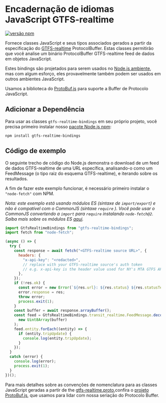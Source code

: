 # Encadernação de idiomas JavaScript GTFS-realtime 

[![versão npm](https://badge.fury.io/js/gtfs-realtime-bindings.svg)](http://badge.fury.io/js/gtfs-realtime-bindings)

Fornece classes JavaScript e seus tipos associados gerados a partir da especificação do [GTFS-realtime](https://github.com/google/transit/tree/master/gtfs-realtime) ProtocolBuffer. Estas classes permitirão que você analise um binário ProtocolBuffer GTFS-realtime feed de dados em objetos JavaScript.

Estes bindings são projetados para serem usados no [Node.js ambiente](http://nodejs.org/), mas com algum esforço, eles provavelmente também podem ser usados em outros ambientes JavaScript.

Usamos a biblioteca do [ProtoBuf.js](https://github.com/dcodeIO/ProtoBuf.js) para suporte a Buffer de Protocolo JavaScript.

## Adicionar a Dependência

Para usar as classes `gtfs-realtime-bindings` em seu próprio projeto, você precisa primeiro instalar nosso [pacote Node.js npm](https://www.npmjs.com/package/gtfs-realtime-bindings):

    npm install gtfs-realtime-bindings

## Código de exemplo

O seguinte trecho de código do Node.js demonstra o download de um feed de dados GTFS-realtime de uma URL específica, analisando-o como um FeedMessage (o tipo raiz do esquema GTFS-realtime), e iterando sobre os resultados.

A fim de fazer este exemplo funcionar, é necessário primeiro instalar o `"node-fetch"` com NPM.

_Nota: este exemplo está usando módulos ES (sintaxe de `import/export`) e não é compatível com o CommonJS (sintaxe `require` ). Você pode usar o CommonJS convertendo a `import` para `require` instalando `node-fetch@2`. Saiba mais sobre os módulos ES [aqui](https://nodejs.org/api/esm.html)._

```javascript
import GtfsRealtimeBindings from "gtfs-realtime-bindings";
import fetch from "node-fetch";

(async () => {
  try {
    const response = await fetch("<GTFS-realtime source URL>", {
      headers: {
        "x-api-key": "<redacted>",
        // replace with your GTFS-realtime source's auth token
        // e.g. x-api-key is the header value used for NY's MTA GTFS APIs
      },
    });
    if (!res.ok) {
      const error = new Error(`${res.url}: ${res.status} ${res.statusText}`);
      error.response = res;
      throw error;
      process.exit(1);
    }
    const buffer = await response.arrayBuffer();
    const feed = GtfsRealtimeBindings.transit_realtime.FeedMessage.decode(
      new Uint8Array(buffer)
    );
    feed.entity.forEach((entity) => {
      if (entity.tripUpdate) {
        console.log(entity.tripUpdate);
      }
    });
  }
  catch (error) {
    console.log(error);
    process.exit(1);
  }
})();
```

Para mais detalhes sobre as convenções de nomenclatura para as classes JavaScript geradas a partir de the [gtfs-realtime.proto](https://github.com/google/transit/blob/master/gtfs-realtime/proto/gtfs-realtime.proto),confira o [projeto ProtoBuf.js](https://github.com/dcodeIO/ProtoBuf.js/wiki), que usamos para lidar com nossa seriação do Protocolo Buffer.
